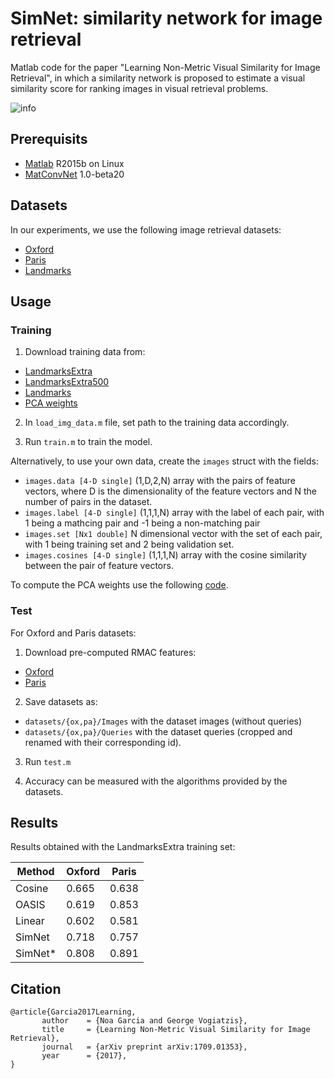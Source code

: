 # SimNet: similarity network for image retrieval

Matlab code for the paper "Learning Non-Metric Visual Similarity for Image Retrieval", in which a similarity network is proposed to estimate a visual similarity score for ranking images in visual retrieval problems.

![info](https://github.com/noagarcia/SemArt/blob/master/info/SimNet.png?raw=true)


## Prerequisits

- [Matlab](https://www.mathworks.com/products/matlab.html) R2015b on Linux
- [MatConvNet](http://www.vlfeat.org/matconvnet/) 1.0-beta20


## Datasets

In our experiments, we use the following image retrieval datasets:
- [Oxford](http://www.robots.ox.ac.uk/~vgg/data/oxbuildings/)
- [Paris](http://www.robots.ox.ac.uk/~vgg/data/parisbuildings/)
- [Landmarks](http://sites.skoltech.ru/compvision/projects/neuralcodes/)


## Usage

### Training
1. Download training data from:
- [LandmarksExtra]()
- [LandmarksExtra500]()
- [Landmarks]()
- [PCA weights]()

2. In ```load_img_data.m``` file, set path to the training data accordingly.

3. Run ```train.m``` to train the model.

Alternatively, to use your own data, create the ```images``` struct with the fields:
- ```images.data [4-D single]``` (1,D,2,N) array with the pairs of feature vectors, where D is the dimensionality of the feature vectors and N the number of pairs in the dataset. 
- ```images.label [4-D single]``` (1,1,1,N) array with the label of each pair, with 1 being a mathcing pair and -1 being a non-matching pair
- ```images.set [Nx1 double]``` N dimensional vector with the set of each pair, with 1 being training set and 2 being validation set.
- ```images.cosines [4-D single]``` (1,1,1,N) array with the cosine similarity between the pair of feature vectors.

To compute the PCA weights use the following [code](https://github.com/gtolias/rmac).

### Test
For Oxford and Paris datasets:
1. Download pre-computed RMAC features:
- [Oxford]()
- [Paris]()

2. Save datasets as:
- ```datasets/{ox,pa}/Images``` with the dataset images (without queries)
- ```datasets/{ox,pa}/Queries``` with the dataset queries (cropped and renamed with their corresponding id).

3. Run ```test.m```

4. Accuracy can be measured with the algorithms provided by the datasets.

## Results

Results obtained with the LandmarksExtra training set:


| Method     | Oxford | Paris |
| ------------ | -------- | ------ |
| Cosine | 0.665 | 0.638 |
| OASIS |  0.619 | 0.853 |
| Linear | 0.602 | 0.581 |
| SimNet | 0.718 | 0.757 |
| SimNet* | 0.808 | 0.891 |


## Citation

```
@article{Garcia2017Learning,
       author    = {Noa Garcia and George Vogiatzis},
       title     = {Learning Non-Metric Visual Similarity for Image Retrieval},
       journal   = {arXiv preprint arXiv:1709.01353},
       year      = {2017},
}
``` 



